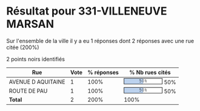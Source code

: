 # Résultat pour 331-VILLENEUVE MARSAN

Sur l'ensemble de la ville il y a eu 1 réponses dont 2 réponses avec une rue citée (200%)

2 points noirs identifiés

| Rue | Vote | % réponses | % Nb rues cités|
|-----|------|------------|----------------|
| AVENUE D AQUITAINE | 1 | 100% | <img src="../../img/bar_50.gif" />&nbsp;50%|
| ROUTE DE PAU | 1 | 100% | <img src="../../img/bar_50.gif" />&nbsp;50%|
| **Total** | 2 | 200% | 100%|
